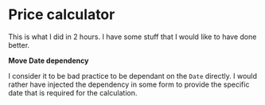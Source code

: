 # Price calculator
This is what I did in 2 hours. I have some stuff that I would like to have done better.


**Move Date dependency**

I consider it to be bad practice to be dependant on the `Date` directly. I would rather have injected the dependency in some form to provide the specific date that is required for the calculation.
